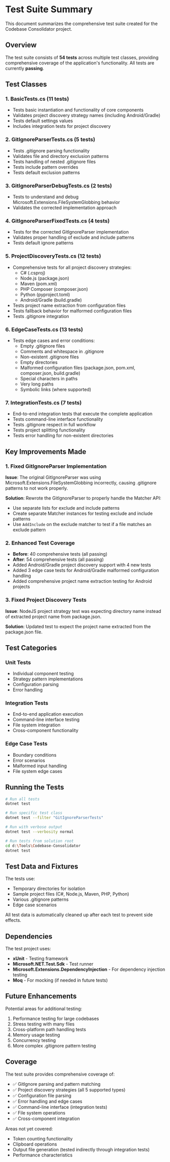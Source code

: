 # Test Suite Summary

This document summarizes the comprehensive test suite created for the Codebase Consolidator project.

## Overview

The test suite consists of **54 tests** across multiple test classes, providing comprehensive coverage of the application's functionality. All tests are currently **passing**.

## Test Classes

### 1. BasicTests.cs (11 tests)
- Tests basic instantiation and functionality of core components
- Validates project discovery strategy names (including Android/Gradle)
- Tests default settings values
- Includes integration tests for project discovery

### 2. GitIgnoreParserTests.cs (5 tests)
- Tests .gitignore parsing functionality
- Validates file and directory exclusion patterns
- Tests handling of nested .gitignore files
- Tests include pattern overrides
- Tests default exclusion patterns

### 3. GitIgnoreParserDebugTests.cs (2 tests)
- Tests to understand and debug Microsoft.Extensions.FileSystemGlobbing behavior
- Validates the corrected implementation approach

### 4. GitIgnoreParserFixedTests.cs (4 tests)
- Tests for the corrected GitIgnoreParser implementation
- Validates proper handling of exclude and include patterns
- Tests default ignore patterns

### 5. ProjectDiscoveryTests.cs (12 tests)
- Comprehensive tests for all project discovery strategies:
  - C# (.csproj)
  - Node.js (package.json)
  - Maven (pom.xml)
  - PHP Composer (composer.json)
  - Python (pyproject.toml)
  - Android/Gradle (build.gradle)
- Tests project name extraction from configuration files
- Tests fallback behavior for malformed configuration files
- Tests .gitignore integration

### 6. EdgeCaseTests.cs (13 tests)
- Tests edge cases and error conditions:
  - Empty .gitignore files
  - Comments and whitespace in .gitignore
  - Non-existent .gitignore files
  - Empty directories
  - Malformed configuration files (package.json, pom.xml, composer.json, build.gradle)
  - Special characters in paths
  - Very long paths
  - Symbolic links (where supported)

### 7. IntegrationTests.cs (7 tests)
- End-to-end integration tests that execute the complete application
- Tests command-line interface functionality
- Tests .gitignore respect in full workflow
- Tests project splitting functionality
- Tests error handling for non-existent directories

## Key Improvements Made

### 1. Fixed GitIgnoreParser Implementation
**Issue**: The original GitIgnoreParser was using Microsoft.Extensions.FileSystemGlobbing incorrectly, causing .gitignore patterns to not work properly.

**Solution**: Rewrote the GitIgnoreParser to properly handle the Matcher API:
- Use separate lists for exclude and include patterns
- Create separate Matcher instances for testing exclude and include patterns
- Use `AddInclude` on the exclude matcher to test if a file matches an exclude pattern

### 2. Enhanced Test Coverage
- **Before**: 40 comprehensive tests (all passing)
- **After**: 54 comprehensive tests (all passing)
- Added Android/Gradle project discovery support with 4 new tests
- Added 3 edge case tests for Android/Gradle malformed configuration handling
- Added comprehensive project name extraction testing for Android projects

### 3. Fixed Project Discovery Tests
**Issue**: NodeJS project strategy test was expecting directory name instead of extracted project name from package.json.

**Solution**: Updated test to expect the project name extracted from the package.json file.

## Test Categories

### Unit Tests
- Individual component testing
- Strategy pattern implementations
- Configuration parsing
- Error handling

### Integration Tests
- End-to-end application execution
- Command-line interface testing
- File system integration
- Cross-component functionality

### Edge Case Tests
- Boundary conditions
- Error scenarios
- Malformed input handling
- File system edge cases

## Running the Tests

```bash
# Run all tests
dotnet test

# Run specific test class
dotnet test --filter "GitIgnoreParserTests"

# Run with verbose output
dotnet test --verbosity normal

# Run tests from solution root
cd d:\Tools\Codebase-Consolidator
dotnet test
```

## Test Data and Fixtures

The tests use:
- Temporary directories for isolation
- Sample project files (C#, Node.js, Maven, PHP, Python)
- Various .gitignore patterns
- Edge case scenarios

All test data is automatically cleaned up after each test to prevent side effects.

## Dependencies

The test project uses:
- **xUnit** - Testing framework
- **Microsoft.NET.Test.Sdk** - Test runner
- **Microsoft.Extensions.DependencyInjection** - For dependency injection testing
- **Moq** - For mocking (if needed in future tests)

## Future Enhancements

Potential areas for additional testing:
1. Performance testing for large codebases
2. Stress testing with many files
3. Cross-platform path handling tests
4. Memory usage testing
5. Concurrency testing
6. More complex .gitignore pattern testing

## Coverage

The test suite provides comprehensive coverage of:
- ✅ GitIgnore parsing and pattern matching
- ✅ Project discovery strategies (all 5 supported types)
- ✅ Configuration file parsing
- ✅ Error handling and edge cases
- ✅ Command-line interface (integration tests)
- ✅ File system operations
- ✅ Cross-component integration

Areas not yet covered:
- Token counting functionality
- Clipboard operations
- Output file generation (tested indirectly through integration tests)
- Performance characteristics
